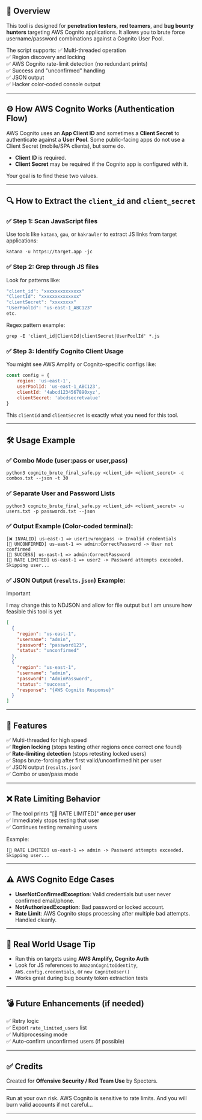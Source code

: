## 📖 Overview
This tool is designed for **penetration testers**, **red teamers**, and **bug bounty hunters** targeting AWS Cognito applications. It allows you to brute force username/password combinations against a Cognito User Pool.

The script supports:
✅ Multi-threaded operation \
✅ Region discovery and locking \
✅ AWS Cognito rate-limit detection (no redundant prints) \
✅ Success and "unconfirmed" handling \
✅ JSON output \
✅ Hacker color-coded console output

---

## ⚙ How AWS Cognito Works (Authentication Flow)
AWS Cognito uses an **App Client ID** and sometimes a **Client Secret** to authenticate against a **User Pool**. Some public-facing apps do not use a Client Secret (mobile/SPA clients), but some do.

- **Client ID** is required.
- **Client Secret** may be required if the Cognito app is configured with it.

Your goal is to find these two values.

---

## 🔍 How to Extract the `client_id` and `client_secret`

### ✅ **Step 1: Scan JavaScript files**
Use tools like `katana`, `gau`, or `hakrawler` to extract JS links from target applications:
```
katana -u https://target.app -jc
```

### ✅ **Step 2: Grep through JS files**
Look for patterns like:
```javascript
"client_id": "xxxxxxxxxxxxxx"
"ClientId": "xxxxxxxxxxxxxx"
"clientSecret": "xxxxxxxx"
"UserPoolId": "us-east-1_ABC123"
etc.
```

Regex pattern example:
```
grep -E 'client_id|ClientId|clientSecret|UserPoolId' *.js
```

### ✅ **Step 3: Identify Cognito Client Usage**
You might see AWS Amplify or Cognito-specific configs like:
```javascript
const config = {
    region: 'us-east-1',
    userPoolId: 'us-east-1_ABC123',
    clientId: '4abcd1234567890xyz',
    clientSecret: 'abcdsecretvalue'
}
```

This `clientId` and `clientSecret` is exactly what you need for this tool.

---

## 🛠 Usage Example

### ✅ **Combo Mode (user:pass or user,pass)**
```
python3 cognito_brute_final_safe.py <client_id> <client_secret> -c combos.txt --json -t 30
```

### ✅ **Separate User and Password Lists**
```
python3 cognito_brute_final_safe.py <client_id> <client_secret> -u users.txt -p passwords.txt --json
```

### ✅ **Output Example (Color-coded terminal):**
```
[❌ INVALID] us-east-1 => user1:wrongpass -> Invalid credentials
[🔎 UNCONFIRMED] us-east-1 => admin:CorrectPassword -> User not confirmed
[🐸 SUCCESS] us-east-1 => admin:CorrectPassword
[🚨 RATE LIMITED] us-east-1 => user2 -> Password attempts exceeded. Skipping user...
```

### ✅ **JSON Output (`results.json`) Example:**
> [!IMPORTANT]  
> I may change this to NDJSON and allow for file output but I am unsure how feasible this tool is yet
```json
[
  {
    "region": "us-east-1",
    "username": "admin",
    "password": "password123",
    "status": "unconfirmed"
  },
  {
    "region": "us-east-1",
    "username": "admin",
    "password": "AdminPassword",
    "status": "success",
    "response": "{AWS Cognito Response}"
  }
]
```

---

## 🚀 Features
✅ Multi-threaded for high speed \
✅ **Region locking** (stops testing other regions once correct one found) \
✅ **Rate-limiting detection** (stops retesting locked users) \
✅ Stops brute-forcing after first valid/unconfirmed hit per user \
✅ JSON output (`results.json`) \
✅ Combo or user/pass mode

---

## ❌ Rate Limiting Behavior
✅ The tool prints "[🚨 RATE LIMITED]" **once per user** \
✅ Immediately stops testing that user \
✅ Continues testing remaining users 

Example:
```
[🚨 RATE LIMITED] us-east-1 => admin -> Password attempts exceeded. Skipping user...
```

---

## ⚠ AWS Cognito Edge Cases
- **UserNotConfirmedException**: Valid credentials but user never confirmed email/phone.
- **NotAuthorizedException**: Bad password or locked account. 
- **Rate Limit**: AWS Cognito stops processing after multiple bad attempts. Handled cleanly.

---

## 📌 Real World Usage Tip
- Run this on targets using **AWS Amplify, Cognito Auth** 
- Look for JS references to `AmazonCognitoIdentity`, `AWS.config.credentials`, or `new CognitoUser()` 
- Works great during bug bounty token extraction tests

---

## 💣 Future Enhancements (if needed)
✅ Retry logic \
✅ Export `rate_limited_users` list \
✅ Multiprocessing mode \
✅ Auto-confirm unconfirmed users (if possible) 

---

## ✅ Credits
Created for **Offensive Security / Red Team Use** by Specters.

---

Run at your own risk. AWS Cognito is sensitive to rate limits. And you will burn valid accounts if not careful...

---
